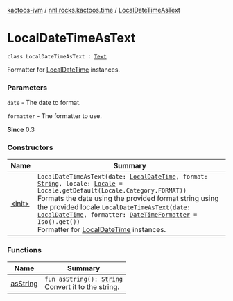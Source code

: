 [kactoos-jvm](../../index.md) / [nnl.rocks.kactoos.time](../index.md) / [LocalDateTimeAsText](./index.md)

# LocalDateTimeAsText

`class LocalDateTimeAsText : `[`Text`](../../nnl.rocks.kactoos/-text/index.md)

Formatter for [LocalDateTime](http://docs.oracle.com/javase/8/docs/api/java/time/LocalDateTime.html) instances.

### Parameters

`date` - The date to format.

`formatter` - The formatter to use.

**Since**
0.3

### Constructors

| Name | Summary |
|---|---|
| [&lt;init&gt;](-init-.md) | `LocalDateTimeAsText(date: `[`LocalDateTime`](http://docs.oracle.com/javase/8/docs/api/java/time/LocalDateTime.html)`, format: `[`String`](https://kotlinlang.org/api/latest/jvm/stdlib/kotlin/-string/index.html)`, locale: `[`Locale`](http://docs.oracle.com/javase/8/docs/api/java/util/Locale.html)` = Locale.getDefault(Locale.Category.FORMAT))`<br>Formats the date using the provided format string using the provided locale.`LocalDateTimeAsText(date: `[`LocalDateTime`](http://docs.oracle.com/javase/8/docs/api/java/time/LocalDateTime.html)`, formatter: `[`DateTimeFormatter`](http://docs.oracle.com/javase/8/docs/api/java/time/format/DateTimeFormatter.html)` = Iso().get())`<br>Formatter for [LocalDateTime](http://docs.oracle.com/javase/8/docs/api/java/time/LocalDateTime.html) instances. |

### Functions

| Name | Summary |
|---|---|
| [asString](as-string.md) | `fun asString(): `[`String`](https://kotlinlang.org/api/latest/jvm/stdlib/kotlin/-string/index.html)<br>Convert it to the string. |
